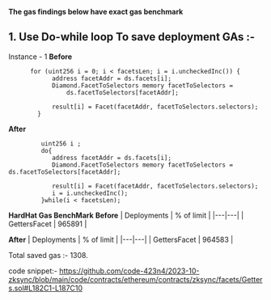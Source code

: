 **The gas findings below have exact gas benchmark**

## 1. Use Do-while loop To save deployment GAs :-

Instance - 1 
**Before**
```solidity
      for (uint256 i = 0; i < facetsLen; i = i.uncheckedInc()) {
            address facetAddr = ds.facets[i];
            Diamond.FacetToSelectors memory facetToSelectors = 
                ds.facetToSelectors[facetAddr];

            result[i] = Facet(facetAddr, facetToSelectors.selectors);
        }

```

**After**
```solidity
         uint256 i ;
         do{
            address facetAddr = ds.facets[i];
            Diamond.FacetToSelectors memory facetToSelectors = ds.facetToSelectors[facetAddr];

            result[i] = Facet(facetAddr, facetToSelectors.selectors);
            i = i.uncheckedInc();
         }while(i < facetsLen);
```

**HardHat Gas BenchMark**
**Before**
| Deployments  |  % of limit   |
|---|---|
| GettersFacet  |  965891  |

**After**
| Deployments  |  % of limit   |
|---|---|
| GettersFacet  |  964583  |

Total saved gas :-
1308.

code snippet:-
https://github.com/code-423n4/2023-10-zksync/blob/main/code/contracts/ethereum/contracts/zksync/facets/Getters.sol#L182C1-L187C10
